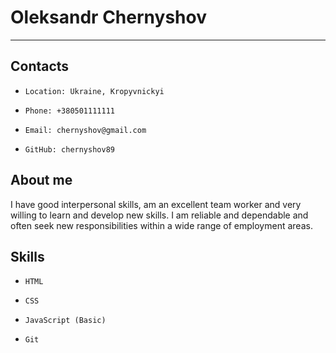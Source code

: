 # Oleksandr Chernyshov

---

## Contacts

-     Location: Ukraine, Kropyvnickyi
-     Phone: +380501111111
-     Email: chernyshov@gmail.com
-     GitHub: chernyshov89

## About me

I have good interpersonal skills, am an excellent team worker and very willing to learn and develop new skills.
I am reliable and dependable and often seek new responsibilities within a wide range of employment areas.

## Skills

-     HTML
-     CSS
-     JavaScript (Basic)
-     Git
